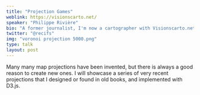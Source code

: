 ```yaml
---
title: "Projection Games"
weblink: https://visionscarto.net/
speaker: "Philippe Rivière"
bio: "A former journalist, I'm now a cartographer with Visionscarto.net and LIRIS."
twitter: "@recifs"
img: "voronoi projection 5000.png"
type: talk
layout: post
---
```


Many many map projections have been invented, but there is always a good reason to create new ones. I will showcase a series of very recent projections that I designed or found in old books, and implemented with D3.js.
